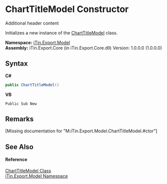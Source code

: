 # ChartTitleModel Constructor 
Additional header content 

Initializes a new instance of the <a href="T_iTin_Export_Model_ChartTitleModel">ChartTitleModel</a> class.

**Namespace:**&nbsp;<a href="N_iTin_Export_Model">iTin.Export.Model</a><br />**Assembly:**&nbsp;iTin.Export.Core (in iTin.Export.Core.dll) Version: 1.0.0.0 (1.0.0.0)

## Syntax

**C#**<br />
``` C#
public ChartTitleModel()
```

**VB**<br />
``` VB
Public Sub New
```


## Remarks
\[Missing <remarks> documentation for "M:iTin.Export.Model.ChartTitleModel.#ctor"\]

## See Also


#### Reference
<a href="T_iTin_Export_Model_ChartTitleModel">ChartTitleModel Class</a><br /><a href="N_iTin_Export_Model">iTin.Export.Model Namespace</a><br />